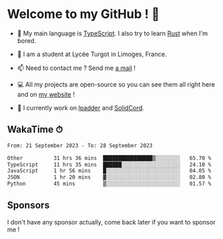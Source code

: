 # Welcome to my GitHub ! 🌃

- 🔭 My main language is [TypeScript](https://www.typescriptlang.org/). I also try to learn [Rust](https://www.rust-lang.org/) when I'm bored. 

- 🌱 I am a student at Lycée Turgot in Limoges, France.

- 📫 Need to contact me ? Send me <a href="mailto:mikkel@milescode.dev">a mail</a> !

- 💻 All my projects are open-source so you can see them all right here and on <a href="https://www.vexcited.ml">my website</a> !

- 👀 I currently work on [lpadder](https://github.com/Vexcited/lpadder) and [SolidCord](https://github.com/Vexcited/SolidCord).

## WakaTime ⏱

<!--START_SECTION:waka-->

```txt
From: 21 September 2023 - To: 28 September 2023

Other          31 hrs 36 mins  ████████████████▒░░░░░░░░   65.70 %
TypeScript     11 hrs 35 mins  ██████░░░░░░░░░░░░░░░░░░░   24.10 %
JavaScript     1 hr 56 mins    █░░░░░░░░░░░░░░░░░░░░░░░░   04.05 %
JSON           1 hr 20 mins    ▓░░░░░░░░░░░░░░░░░░░░░░░░   02.80 %
Python         45 mins         ▒░░░░░░░░░░░░░░░░░░░░░░░░   01.57 %
```

<!--END_SECTION:waka-->

## Sponsors

I don't have any sponsor actually, come back later if you want to sponsor me !
